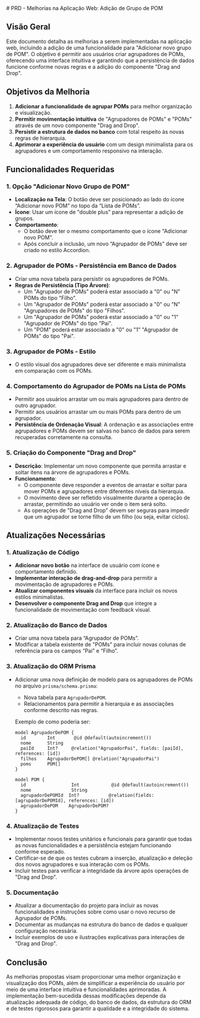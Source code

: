 <PRD>  
# PRD - Melhorias na Aplicação Web: Adição de Grupo de POM    
  
## Visão Geral    
  
Este documento detalha as melhorias a serem implementadas na aplicação web, incluindo a adição de uma funcionalidade para "Adicionar novo grupo de POM". O objetivo é permitir aos usuários criar agrupadores de POMs, oferecendo uma interface intuitiva e garantindo que a persistência de dados funcione conforme novas regras e a adição do componente "Drag and Drop".  
   
## Objetivos da Melhoria    
  
1. **Adicionar a funcionalidade de agrupar POMs** para melhor organização e visualização.    
2. **Permitir movimentação intuitiva** de "Agrupadores de POMs" e "POMs" através de um novo componente "Drag and Drop".    
3. **Persistir a estrutura de dados no banco** com total respeito às novas regras de hierarquia.    
4. **Aprimorar a experiência do usuário** com um design minimalista para os agrupadores e um comportamento responsivo na interação.    
  
## Funcionalidades Requeridas    
  
### 1. Opção "Adicionar Novo Grupo de POM"    
- **Localização na Tela**: O botão deve ser posicionado ao lado do ícone “Adicionar novo POM” no topo da “Lista de POMs”.    
- **Ícone**: Usar um ícone de "double plus" para representar a adição de grupos.    
- **Comportamento**:     
  - O botão deve ter o mesmo comportamento que o ícone "Adicionar novo POM".    
  - Após concluir a inclusão, um novo “Agrupador de POMs” deve ser criado no estilo Accordion.    
  
### 2. Agrupador de POMs - Persistência em Banco de Dados    
- Criar uma nova tabela para persistir os agrupadores de POMs.    
- **Regras de Persistência (Tipo Árvore)**:    
  - Um "Agrupador de POMs" poderá estar associado a "0" ou "N" POMs do tipo "Filho".    
  - Um "Agrupador de POMs" poderá estar associado a "0" ou "N" "Agrupadores de POMs" do tipo "Filhos".    
  - Um "Agrupador de POMs" poderá estar associado a "0" ou "1" "Agrupador de POMs" do tipo "Pai".    
  - Um "POM" poderá estar associado a "0" ou "1" "Agrupador de POMs" do tipo "Pai".    
  
### 3. Agrupador de POMs - Estilo    
- O estilo visual dos agrupadores deve ser diferente e mais minimalista em comparação com os POMs.    
  
### 4. Comportamento do Agrupador de POMs na Lista de POMs    
- Permitir aos usuários arrastar um ou mais agrupadores para dentro de outro agrupador.    
- Permitir aos usuários arrastar um ou mais POMs para dentro de um agrupador.    
- **Persistência de Ordenação Visual**: A ordenação e as associações entre agrupadores e POMs devem ser salvas no banco de dados para serem recuperadas corretamente na consulta.    
  
### 5. Criação do Componente "Drag and Drop"    
- **Descrição**: Implementar um novo componente que permita arrastar e soltar itens na árvore de agrupadores e POMs.    
- **Funcionamento**:   
  - O componente deve responder a eventos de arrastar e soltar para mover POMs e agrupadores entre diferentes níveis da hierarquia.    
  - O movimento deve ser refletido visualmente durante a operação de arrastar, permitindo ao usuário ver onde o item será solto.    
  - As operações de "Drag and Drop" devem ser seguras para impedir que um agrupador se torne filho de um filho (ou seja, evitar ciclos).    
  
## Atualizações Necessárias    
  
### 1. Atualização de Código    
- **Adicionar novo botão** na interface de usuário com ícone e comportamento definido.    
- **Implementar interação de drag-and-drop** para permitir a movimentação de agrupadores e POMs.    
- **Atualizar componentes visuais** da interface para incluir os novos estilos minimalistas.    
- **Desenvolver o componente Drag and Drop** que integre a funcionalidade de movimentação com feedback visual.    
  
### 2. Atualização do Banco de Dados    
- Criar uma nova tabela para “Agrupador de POMs”.    
- Modificar a tabela existente de "POMs" para incluir novas colunas de referência para os campos “Pai” e “Filho”.    
  
### 3. Atualização do ORM Prisma    
- Adicionar uma nova definição de modelo para os agrupadores de POMs no arquivo `prisma/schema.prisma`:    
  - Nova tabela para `AgrupadorDePOM`.    
  - Relacionamentos para permitir a hierarquia e as associações conforme descrito nas regras.    
      
  Exemplo de como poderia ser:    
  ```prisma    
  model AgrupadorDePOM {    
    id        Int       @id @default(autoincrement())    
    nome      String    
    paiId     Int?     @relation("AgrupadorPai", fields: [paiId], references: [id])    
    filhos    AgrupadorDePOM[] @relation("AgrupadorPai")    
    poms      POM[]    
  }    
    
  model POM {    
    id                 Int            @id @default(autoincrement())    
    nome               String    
    agrupadorDePOMId  Int?           @relation(fields: [agrupadorDePOMId], references: [id])     
    agrupadorDePOM    AgrupadorDePOM?    
  }    
  ```    
  
### 4. Atualização de Testes    
- Implementar novos testes unitários e funcionais para garantir que todas as novas funcionalidades e a persistência estejam funcionando conforme esperado.    
- Certificar-se de que os testes cubram a inserção, atualização e deleção dos novos agrupadores e sua interação com os POMs.    
- Incluir testes para verificar a integridade da árvore após operações de "Drag and Drop".    
  
### 5. Documentação    
- Atualizar a documentação do projeto para incluir as novas funcionalidades e instruções sobre como usar o novo recurso de Agrupador de POMs.    
- Documentar as mudanças na estrutura do banco de dados e qualquer configuração necessária.    
- Incluir exemplos de uso e ilustrações explicativas para interações de "Drag and Drop".    
  
## Conclusão    
  
As melhorias propostas visam proporcionar uma melhor organização e visualização dos POMs, além de simplificar a experiência do usuário por meio de uma interface intuitiva e funcionalidades aprimoradas. A implementação bem-sucedida dessas modificações depende da atualização adequada de código, do banco de dados, da estrutura do ORM e de testes rigorosos para garantir a qualidade e a integridade do sistema.    
</PRD>